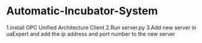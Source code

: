 # Automatic-Incubator-System

1.install OPC Unified Architecture Client
2.Run server.py
3.Add new server in uaExpert and add the ip address and port number to the new server
